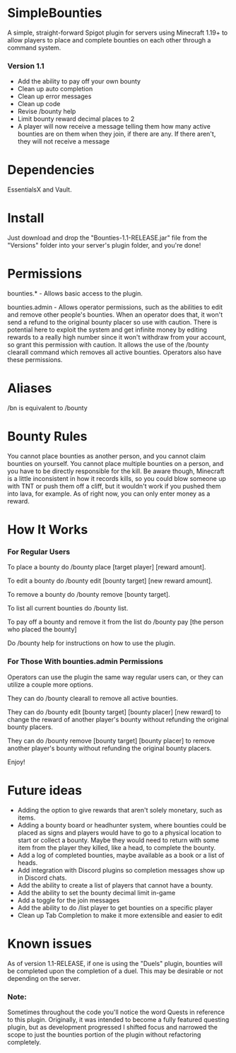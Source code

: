 # SimpleBounties
A simple, straight-forward Spigot plugin for servers using Minecraft 1.19+ to allow players to place and complete bounties on each other through a command system. 

### Version 1.1
- Add the ability to pay off your own bounty
- Clean up auto completion
- Clean up error messages
- Clean up code
- Revise /bounty help
- Limit bounty reward decimal places to 2
- A player will now receive a message telling them how many active bounties are on them when they join, if there are any. If there aren't, they will not receive a message

# Dependencies
EssentialsX and Vault.

# Install
Just download and drop the "Bounties-1.1-RELEASE.jar" file from the "Versions" folder into your server's plugin folder, and you're done!

# Permissions
bounties.* - Allows basic access to the plugin. 

bounties.admin - Allows operator permissions, such as the abilities to edit and remove other people's bounties. When an operator does that, it won't send a refund to the original bounty placer so use with caution. There is potential here to exploit the system and get infinite money by editing rewards to a really high number since it won't withdraw from your account, so grant this permission with caution. It allows the use of the /bounty clearall command which removes all active bounties. Operators also have these permissions.

# Aliases
/bn is equivalent to /bounty

# Bounty Rules
You cannot place bounties as another person, and you cannot claim bounties on yourself. You cannot place multiple bounties on a person, and you have to be directly responsible for the kill. Be aware though, Minecraft is a little inconsistent in how it records kills, so you could blow someone up with TNT or push them off a cliff, but it wouldn't work if you pushed them into lava, for example. As of right now, you can only enter money as a reward. 

# How It Works

### For Regular Users
To place a bounty do /bounty place [target player] [reward amount].

To edit a bounty do /bounty edit [bounty target] [new reward amount].

To remove a bounty do /bounty remove [bounty target].

To list all current bounties do /bounty list.

To pay off a bounty and remove it from the list do /bounty pay [the person who placed the bounty]

Do /bounty help for instructions on how to use the plugin.

### For Those With bounties.admin Permissions
Operators can use the plugin the same way regular users can, or they can utilize a couple more options.

They can do /bounty clearall to remove all active bounties.

They can do /bounty edit [bounty target] [bounty placer] [new reward] to change the reward of another player's bounty without refunding the original bounty placers.

They can do /bounty remove [bounty target] [bounty placer] to remove another player's bounty without refunding the original bounty placers.

Enjoy!

# Future ideas
- Adding the option to give rewards that aren't solely monetary, such as items. 
- Adding a bounty board or headhunter system, where bounties could be placed as signs and players would have to go to a physical location to start or collect a bounty. 
 Maybe they would need to return with some item from the player they killed, like a head, to complete the bounty. 
- Add a log of completed bounties, maybe available as a book or a list of heads.
- Add integration with Discord plugins so completion messages show up in Discord chats.
- Add the ability to create a list of players that cannot have a bounty.
- Add the ability to set the bounty decimal limit in-game
- Add a toggle for the join messages
- Add the ability to do /list player to get bounties on a specific player
- Clean up Tab Completion to make it more extensible and easier to edit

# Known issues
As of version 1.1-RELEASE, if one is using the "Duels" plugin, bounties will be completed upon the completion of a duel. This may be desirable or not depending on the server. 

### Note:
Sometimes throughout the code you'll notice the word Quests in reference to this plugin. Originally, it
was intended to become a fully featured questing plugin, but as development progressed I shifted focus and narrowed 
the scope to just the bounties portion of the plugin without refactoring completely. 
